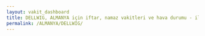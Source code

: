 ```yaml
---
layout: vakit_dashboard
title: DELLWIG, ALMANYA için iftar, namaz vakitleri ve hava durumu - ilçe/eyalet seç
permalink: /ALMANYA/DELLWIG/
---
```


<script type="text/javascript">
  var GLOBAL_COUNTRY = 'ALMANYA';
  var GLOBAL_CITY = 'DELLWIG';
  var GLOBAL_STATE = '';
  var lat = 72;
  var lon = 21;
</script>
